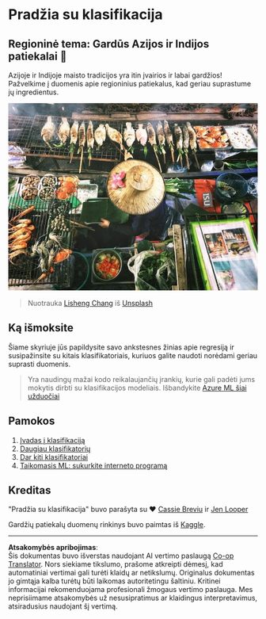 <!--
CO_OP_TRANSLATOR_METADATA:
{
  "original_hash": "74e809ffd1e613a1058bbc3e9600859e",
  "translation_date": "2025-09-03T17:59:22+00:00",
  "source_file": "4-Classification/README.md",
  "language_code": "lt"
}
-->
# Pradžia su klasifikacija

## Regioninė tema: Gardūs Azijos ir Indijos patiekalai 🍜

Azijoje ir Indijoje maisto tradicijos yra itin įvairios ir labai gardžios! Pažvelkime į duomenis apie regioninius patiekalus, kad geriau suprastume jų ingredientus.

![Tailando maisto pardavėjas](../../../translated_images/thai-food.c47a7a7f9f05c21892a1f9dc7bf30669e6d18dfda420c5c7ebb4153f6a304edd.lt.jpg)
> Nuotrauka <a href="https://unsplash.com/@changlisheng?utm_source=unsplash&utm_medium=referral&utm_content=creditCopyText">Lisheng Chang</a> iš <a href="https://unsplash.com/s/photos/asian-food?utm_source=unsplash&utm_medium=referral&utm_content=creditCopyText">Unsplash</a>
  
## Ką išmoksite

Šiame skyriuje jūs papildysite savo ankstesnes žinias apie regresiją ir susipažinsite su kitais klasifikatoriais, kuriuos galite naudoti norėdami geriau suprasti duomenis.

> Yra naudingų mažai kodo reikalaujančių įrankių, kurie gali padėti jums mokytis dirbti su klasifikacijos modeliais. Išbandykite [Azure ML šiai užduočiai](https://docs.microsoft.com/learn/modules/create-classification-model-azure-machine-learning-designer/?WT.mc_id=academic-77952-leestott)

## Pamokos

1. [Įvadas į klasifikaciją](1-Introduction/README.md)
2. [Daugiau klasifikatorių](2-Classifiers-1/README.md)
3. [Dar kiti klasifikatoriai](3-Classifiers-2/README.md)
4. [Taikomasis ML: sukurkite interneto programą](4-Applied/README.md)

## Kreditas

"Pradžia su klasifikacija" buvo parašyta su ♥️ [Cassie Breviu](https://www.twitter.com/cassiebreviu) ir [Jen Looper](https://www.twitter.com/jenlooper)

Gardžių patiekalų duomenų rinkinys buvo paimtas iš [Kaggle](https://www.kaggle.com/hoandan/asian-and-indian-cuisines).

---

**Atsakomybės apribojimas**:  
Šis dokumentas buvo išverstas naudojant AI vertimo paslaugą [Co-op Translator](https://github.com/Azure/co-op-translator). Nors siekiame tikslumo, prašome atkreipti dėmesį, kad automatiniai vertimai gali turėti klaidų ar netikslumų. Originalus dokumentas jo gimtąja kalba turėtų būti laikomas autoritetingu šaltiniu. Kritinei informacijai rekomenduojama profesionali žmogaus vertimo paslauga. Mes neprisiimame atsakomybės už nesusipratimus ar klaidingus interpretavimus, atsiradusius naudojant šį vertimą.
